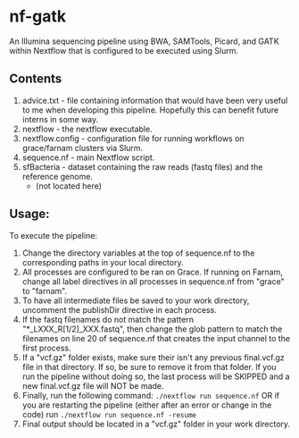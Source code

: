 # nf-gatk

An Illumina sequencing pipeline using BWA, SAMTools, Picard, and GATK within Nextflow that is configured to be executed using Slurm.


## Contents
   1. advice.txt - file containing information that would have been very useful to me when developing this pipeline. Hopefully this can benefit future interns in some way. 
   2. nextflow - the nextflow executable.
   3. nextflow.config - configuration file for running workflows on grace/farnam clusters via Slurm.
   4. sequence.nf - main Nextflow script.
   5. sfBacteria - dataset containing the raw reads (fastq files) and the reference genome. 
      - (not located here)

## Usage:

To execute the pipeline: 
  1. Change the directory variables at the top of sequence.nf to the corresponding paths in your local directory. 
  2. All processes are configured to be ran on Grace. If running on Farnam, change all label directives in all processes in sequence.nf from "grace" to "farnam".
  3. To have all intermediate files be saved to your work directory, uncomment the publishDir directive in each process. 
  4. If the fastq filenames do not match the pattern "*_LXXX_R[1/2]_XXX.fastq", then change the glob pattern to match the filenames on line 20 of sequence.nf that creates the input channel to the first process. 
  5. If a "vcf.gz" folder exists, make sure their isn't any previous final.vcf.gz file in that directory. If so, be sure to remove it from that folder. If you run the pipeline without doing so, the last process will be SKIPPED and a new final.vcf.gz file will NOT be made. 
  6. Finally, run the following command:
    `./nextflow run sequence.nf`
    OR 
    if you are restarting the pipeline (either after an error or change in the code) run 
    `./nextflow run sequence.nf -resume`
  7. Final output should be located in a "vcf.gz" folder in your work directory.


